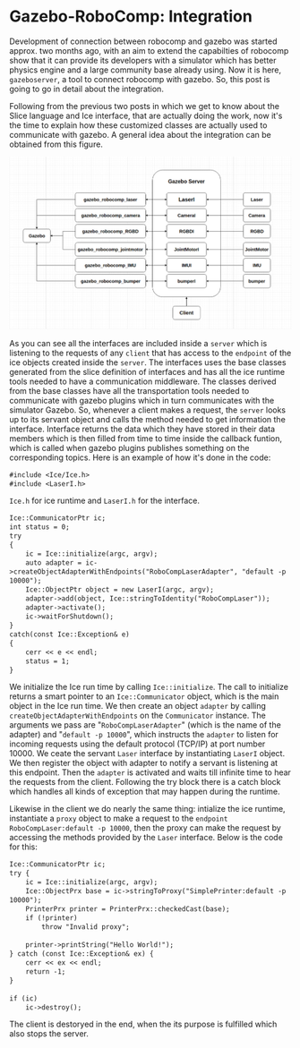 # Gazebo-RoboComp: Integration

Development of connection between robocomp and gazebo was started approx. two months ago, with an aim to extend the capabilties of robocomp show that it can provide its developers with a simulator which has better physics engine and a large community base already using. Now it is here, `gazeboserver`, a tool to connect robocomp with gazebo. So, this post is going to go in detail about the integration.

Following from the previous two posts in which we get to know about the Slice language and Ice interface, that are actually doing the work, now it's the time to explain how these customized classes are actually used to communicate with gazebo. A general idea about the integration can be obtained from this figure.

![Integration Overview](https://github.com/ksakash/README/blob/master/gsoc.png)

As you can see all the interfaces are included inside a `server` which is listening to the requests of any `client` that has access to the `endpoint` of the ice objects created inside the `server`. The interfaces uses the base classes generated from the slice definition of interfaces and has all the ice runtime tools needed to have a communication middleware. The classes derived from the base classes have all the transportation tools needed to communicate with gazebo plugins which in turn communicates with the simulator Gazebo. So, whenever a client makes a request, the `server` looks up to its servant object and calls the method needed to get information the interface. Interface returns the data which they have stored in their data members which is then filled from time to time inside the callback funtion, which is called when gazebo plugins publishes something on the corresponding topics. Here is an example of how it's done in the code:

```
#include <Ice/Ice.h>
#include <LaserI.h>
```
`Ice.h` for ice runtime and `LaserI.h` for the interface. 

```
Ice::CommunicatorPtr ic;
int status = 0;
try
{
    ic = Ice::initialize(argc, argv);
    auto adapter = ic->createObjectAdapterWithEndpoints("RoboCompLaserAdapter", "default -p 10000");
    Ice::ObjectPtr object = new LaserI(argc, argv);
    adapter->add(object, Ice::stringToIdentity("RoboCompLaser"));
    adapter->activate();
    ic->waitForShutdown();
}
catch(const Ice::Exception& e)
{
    cerr << e << endl;
    status = 1;
}
```

We initialize the Ice run time by calling `Ice::initialize`. The call to initialize returns a smart pointer to an `Ice::Communicator` object, which is the main object in the Ice run time. We then create an object `adapter` by calling `createObjectAdapterWithEndpoints` on the `Communicator` instance. The arguments we pass are "`RoboCompLaserAdapter`" (which is the name of the adapter) and "`default -p 10000`", which instructs the `adapter` to listen for incoming requests using the default protocol (TCP/IP) at port number 10000. We ceate the servant `Laser` interface by instantiating `LaserI` object. We then register the object with adapter to notify a servant is listening at this endpoint. Then the `adapter` is activated and waits till infinite time to hear the requests from the client. Following the try block there is a catch block which handles all kinds of exception that may happen during the runtime.

Likewise in the client we do nearly the same thing: intialize the ice runtime, instantiate a `proxy` object to make a request to the `endpoint` `RoboCompLaser:default -p 10000`, then the proxy can make the request by accessing the methods provided by the `Laser` interface. Below is the code for this:

```
Ice::CommunicatorPtr ic;
try {
    ic = Ice::initialize(argc, argv);
    Ice::ObjectPrx base = ic->stringToProxy("SimplePrinter:default -p 10000");
    PrinterPrx printer = PrinterPrx::checkedCast(base);
    if (!printer)
        throw "Invalid proxy";

    printer->printString("Hello World!");
} catch (const Ice::Exception& ex) {
    cerr << ex << endl;
    return -1;
}

if (ic)
    ic->destroy();
```

The client is destoryed in the end, when the its purpose is fulfilled which also stops the server.